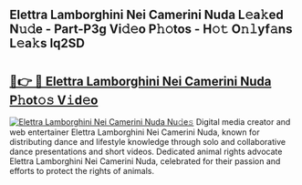 ## Elettra Lamborghini Nei Camerini Nuda L𝚎a𝚔ed N𝚞𝚍e - Part-P3g Vi𝚍𝚎o P𝚑𝚘tos - H𝚘𝚝 O𝚗𝚕yf𝚊ns L𝚎a𝚔s Iq2SD

# <h2><a href="http://kfa1z2.oniu.top/?m=Elettra+Lamborghini+Nei+Camerini+Nuda">🔗👉 🔴 Elettra Lamborghini Nei Camerini Nuda P𝚑ot𝚘𝚜 V𝚒d𝚎o</a></h2>

[![Elettra Lamborghini Nei Camerini Nuda Nu𝚍e𝚜](https://i.imgur.com/0qMVB7G.gif)](http://kfa1z2.oniu.top/?m=Elettra+Lamborghini+Nei+Camerini+Nuda)
Digital media creator and web entertainer Elettra Lamborghini Nei Camerini Nuda, known for distributing dance and lifestyle knowledge through solo and collaborative dance presentations and short videos. Dedicated animal rights advocate Elettra Lamborghini Nei Camerini Nuda, celebrated for their passion and efforts to protect the rights of animals.  
